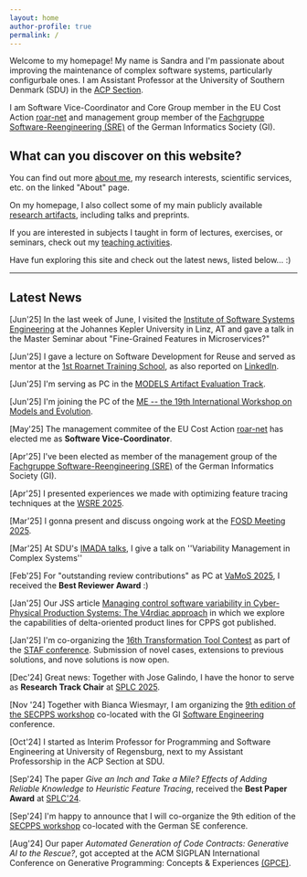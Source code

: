 ```yaml
---
layout: home
author-profile: true
permalink: /
---
```


Welcome to my homepage!
My name is Sandra and I'm passionate about improving the maintenance of complex software systems, particularly configurbale ones.
I am Assistant Professor at the University of Southern Denmark (SDU) in the [ACP Section](https://acp.sdu.dk/).


I am Software Vice-Coordinator and Core Group member in the EU Cost Action [roar-net](https://roar-net.eu/) and management group member of the [Fachgruppe Software-Reengineering (SRE)](https://fg-sre.gi.de/) of the German Informatics Society (GI).

## What can you discover on this website?

You can find out more [about me](/about/), my research interests, scientific services, etc. on the linked "About" page.

On my homepage, I also collect some of my main publicly available [research artifacts](/research/), including talks and preprints.

If you are interested in subjects I taught in form of lectures, exercises, or seminars, check out my [teaching activities](/teaching/).

Have fun exploring this site and check out the latest news, listed below... :)

------------------------------------------
## Latest News

[Jun'25] In the last week of June, I visited the [Institute of Software Systems Engineering](https://www.jku.at/en/institute-of-software-systems-engineering) at the Johannes Kepler University in Linz, AT and gave a talk in the Master Seminar about "Fine-Grained Features in Microservices?"

[Jun'25] I gave a lecture on Software Development for Reuse and served as mentor at the [1st Roarnet Training School](https://roar-net.eu/events/first-training-school/), as also reported on [LinkedIn](https://www.linkedin.com/posts/roar-net_roarnet-trainingschool-operationsresearch-activity-7341393063346393089-oybz).

[Jun'25] I'm serving as PC in the [MODELS Artifact Evaluation Track](https://2025.models-conf.com/track/models-2025-artifact-evaluation).

[Jun'25] I'm joining the PC of the [ME -- the 19th International Workshop on Models and Evolution](https://models-and-evolution.github.io/).

[May'25] The management commitee of the EU Cost Action [roar-net](https://roar-net.eu/) has elected me as **Software Vice-Coordinator**.

[Apr'25] I've been elected as member of the management group of the [Fachgruppe Software-Reengineering (SRE)](https://fg-sre.gi.de/) of the German Informatics Society (GI).

[Apr'25] I presented experiences we made with optimizing feature tracing techniques at the [WSRE 2025](https://fg-sre.gi.de/veranstaltung/27-workshop-software-reengineering-evolution).

[Mar'25] I gonna present and discuss ongoing work at the [FOSD Meeting 2025](https://fosd.github.io/FOSD2025/).

[Mar'25] At SDU's [IMADA talks](https://sdunet.dk/en/updates/c7eba946-592b-4bfb-afa8-79c9f21daa4e), I give a talk on ''Variability Management in Complex Systems''

[Feb'25] For "outstanding review contributions" as PC at [VaMoS 2025](https://familiar-project.github.io/VaMoS2025/awards/), I received the **Best Reviewer Award** :)

[Jan'25] Our JSS article [Managing control software variability in Cyber-Physical Production Systems: The V4rdiac approach](https://www.sciencedirect.com/science/article/abs/pii/S0164121224003698) in which we explore the capabilities of delta-oriented product lines for CPPS got published.

[Jan'25] I'm co-organizing the [16th Transformation Tool Contest](https://transformationtoolcontest.github.io/) as part of the [STAF conference](https://conf.researchr.org/home/staf-2025/ttc-2025#About). Submission of novel cases, extensions to previous solutions, and nove solutions is now open.

[Dec'24] Great news: Together with Jose Galindo, I have the honor to serve as **Research Track Chair** at [SPLC 2025](https://2025.splc.net).

[Nov '24] Together with Bianca Wiesmayr, I am organizing the [9th edition of the SECPPS workshop](https://rickrabiser.github.io/secpps-ws/se25/) co-located with the GI [Software Engineering](https://se2025.sdq.kastel.kit.edu/) conference.

[Oct'24] I started as Interim Professor for Programming and Software Engineering at University of Regensburg, next to my Assistant Professorship in the ACP Section at SDU.

[Sep'24] The paper _Give an Inch and Take a Mile? Effects of Adding Reliable Knowledge to Heuristic Feature Tracing_, received the **Best Paper Award** at [SPLC'24](https://2024.splc.net).

[Sep'24] I'm happy to announce that I will co-organize the 9th edition of the [SECPPS workshop](https://rickrabiser.github.io/secpps-ws/se25/) co-located with the German SE conference.

[Aug'24] Our paper _Automated Generation of Code Contracts: Generative
AI to the Rescue?_, got accepted at the ACM SIGPLAN International Conference on Generative Programming: Concepts & Experiences [(GPCE)](https://2024.splashcon.org/home/gpce-2024).


